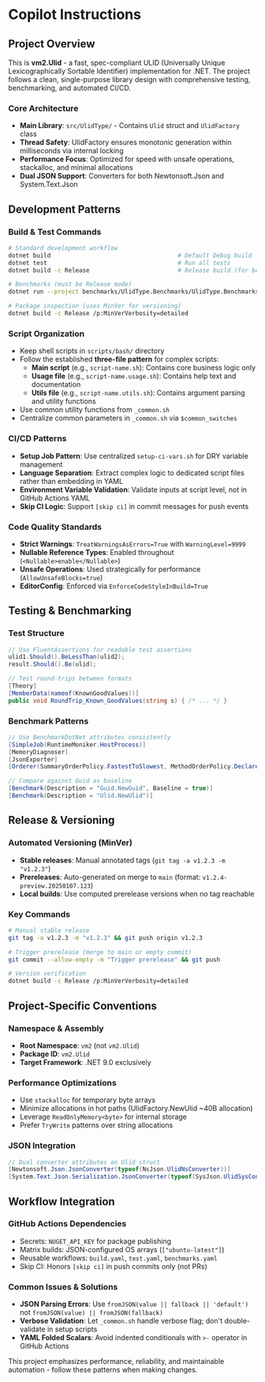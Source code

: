 # Copilot Instructions

## Project Overview

This is **vm2.Ulid** - a fast, spec-compliant ULID (Universally Unique Lexicographically Sortable Identifier) implementation for .NET. The project follows a clean, single-purpose library design with comprehensive testing, benchmarking, and automated CI/CD.

### Core Architecture
- **Main Library**: `src/UlidType/` - Contains `Ulid` struct and `UlidFactory` class
- **Thread Safety**: UlidFactory ensures monotonic generation within milliseconds via internal locking
- **Performance Focus**: Optimized for speed with unsafe operations, stackalloc, and minimal allocations
- **Dual JSON Support**: Converters for both Newtonsoft.Json and System.Text.Json

## Development Patterns

### Build & Test Commands
```bash
# Standard development workflow
dotnet build                                    # Default Debug build
dotnet test                                     # Run all tests
dotnet build -c Release                         # Release build (for benchmarks)

# Benchmarks (must be Release mode)
dotnet run --project benchmarks/UlidType.Benchmarks/UlidType.Benchmarks.csproj -c Release

# Package inspection (uses MinVer for versioning)
dotnet build -c Release /p:MinVerVerbosity=detailed
```

### Script Organization
- Keep shell scripts in `scripts/bash/` directory
- Follow the established **three-file pattern** for complex scripts:
  - **Main script** (e.g., `script-name.sh`): Contains core business logic only
  - **Usage file** (e.g., `script-name.usage.sh`): Contains help text and documentation  
  - **Utils file** (e.g., `script-name.utils.sh`): Contains argument parsing and utility functions
- Use common utility functions from `_common.sh`
- Centralize common parameters in `_common.sh` via `$common_switches`

### CI/CD Patterns
- **Setup Job Pattern**: Use centralized `setup-ci-vars.sh` for DRY variable management
- **Language Separation**: Extract complex logic to dedicated script files rather than embedding in YAML
- **Environment Variable Validation**: Validate inputs at script level, not in GitHub Actions YAML
- **Skip CI Logic**: Support `[skip ci]` in commit messages for push events

### Code Quality Standards
- **Strict Warnings**: `TreatWarningsAsErrors=True` with `WarningLevel=9999`
- **Nullable Reference Types**: Enabled throughout (`<Nullable>enable</Nullable>`)
- **Unsafe Operations**: Used strategically for performance (`AllowUnsafeBlocks=true`)
- **EditorConfig**: Enforced via `EnforceCodeStyleInBuild=True`

## Testing & Benchmarking

### Test Structure
```csharp
// Use FluentAssertions for readable test assertions
ulid1.Should().BeLessThan(ulid2);
result.Should().Be(ulid);

// Test round-trips between formats
[Theory]
[MemberData(nameof(KnownGoodValues))]
public void RoundTrip_Known_GoodValues(string s) { /* ... */ }
```

### Benchmark Patterns
```csharp
// Use BenchmarkDotNet attributes consistently
[SimpleJob(RuntimeMoniker.HostProcess)]
[MemoryDiagnoser]
[JsonExporter]
[Orderer(SummaryOrderPolicy.FastestToSlowest, MethodOrderPolicy.Declared)]

// Compare against Guid as baseline
[Benchmark(Description = "Guid.NewGuid", Baseline = true)]
[Benchmark(Description = "Ulid.NewUlid")]
```

## Release & Versioning

### Automated Versioning (MinVer)
- **Stable releases**: Manual annotated tags (`git tag -a v1.2.3 -m "v1.2.3"`)
- **Prereleases**: Auto-generated on merge to `main` (format: `v1.2.4-preview.20250107.123`)
- **Local builds**: Use computed prerelease versions when no tag reachable

### Key Commands
```bash
# Manual stable release
git tag -a v1.2.3 -m "v1.2.3" && git push origin v1.2.3

# Trigger prerelease (merge to main or empty commit)
git commit --allow-empty -m "Trigger prerelease" && git push

# Version verification
dotnet build -c Release /p:MinVerVerbosity=detailed
```

## Project-Specific Conventions

### Namespace & Assembly
- **Root Namespace**: `vm2` (not `vm2.Ulid`)
- **Package ID**: `vm2.Ulid`
- **Target Framework**: .NET 9.0 exclusively

### Performance Optimizations
- Use `stackalloc` for temporary byte arrays
- Minimize allocations in hot paths (UlidFactory.NewUlid ~40B allocation)
- Leverage `ReadOnlyMemory<byte>` for internal storage
- Prefer `TryWrite` patterns over string allocations

### JSON Integration
```csharp
// Dual converter attributes on Ulid struct
[Newtonsoft.Json.JsonConverter(typeof(NsJson.UlidNsConverter))]
[System.Text.Json.Serialization.JsonConverter(typeof(SysJson.UlidSysConverter))]
```

## Workflow Integration

### GitHub Actions Dependencies
- Secrets: `NUGET_API_KEY` for package publishing
- Matrix builds: JSON-configured OS arrays (`["ubuntu-latest"]`)
- Reusable workflows: `build.yaml`, `test.yaml`, `benchmarks.yaml`
- Skip CI: Honors `[skip ci]` in push commits only (not PRs)

### Common Issues & Solutions
- **JSON Parsing Errors**: Use `fromJSON(value || fallback || 'default')` not `fromJSON(value) || fromJSON(fallback)`
- **Verbose Validation**: Let `_common.sh` handle verbose flag; don't double-validate in setup scripts
- **YAML Folded Scalars**: Avoid indented conditionals with `>-` operator in GitHub Actions

This project emphasizes performance, reliability, and maintainable automation - follow these patterns when making changes.
